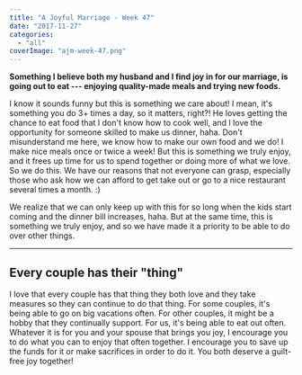 ```yaml
---
title: "A Joyful Marriage - Week 47"
date: "2017-11-27"
categories: 
  - "all"
coverImage: "ajm-week-47.png"
---
```


**Something I believe both my husband and I find joy in for our marriage, is going out to eat --- enjoying quality-made meals and trying new foods.**

I know it sounds funny but this is something we care about! I mean, it's something you do 3+ times a day, so it matters, right?! He loves getting the chance to eat food that I don't know how to cook well, and I love the opportunity for someone skilled to make us dinner, haha. Don't misunderstand me here, we know how to make our own food and we do! I make nice meals once or twice a week! But this is something we truly enjoy, and it frees up time for us to spend together or doing more of what we love. So we do this. We have our reasons that not everyone can grasp, especially those who ask how we can afford to get take out or go to a nice restaurant several times a month. :)

We realize that we can only keep up with this for so long when the kids start coming and the dinner bill increases, haha. But at the same time, this is something we truly enjoy, and so we have made it a priority to be able to do over other things.

* * *

## Every couple has their "thing"

I love that every couple has that thing they both love and they take measures so they can continue to do that thing. For some couples, it's being able to go on big vacations often. For other couples, it might be a hobby that they continually support. For us, it's being able to eat out often. Whatever it is for you and your spouse that brings you joy, I encourage you to do what you can to enjoy that often together. I encourage you to save up the funds for it or make sacrifices in order to do it. You both deserve a guilt-free joy together!
